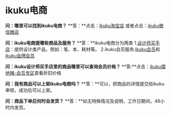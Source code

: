 # ikuku电商


**问：哪里可以找到ikuku电商？**
**答：**点击：[ikuku淘宝店](https://shop130496019.taobao.com/) 或者点击：[ikuku微信微店](http://mp.weixin.qq.com/bizmall/mallshelf?t=mall/list&biz=MjM5OTAxMDE2MA==&shelf_id=1&showwxpaytitle=1&scene=1&pass_ticket=eNVNbJGCmTjtOURVx3E3w7qJlgI6SpwfA1jiC4nxW2EIS3ikD2eJ9XjZhI%2BSzt8a)

**问：ikuku电商提哪些商品及服务？**
**答：**ikuku电商分为两类
1.[设计师买手店](https://shop130496019.taobao.com/category-1165074320.htm?spm=2013.1.w5002-12194298908.3.PrddCS&search=y&catName=%C9%E8%BC%C6%CA%A6%C2%F2%CA%D6)：提供设计类产品，例如：笔、本、耗材等。
2.ikuku会员服务:[ikuku会员](https://item.taobao.com/item.htm?spm=a1z10.5-c.w4002-12194298920.10.LLJ4QR&id=525157917386)和[ikuku金牌会员](https://item.taobao.com/item.htm?spm=a1z10.5-c.w4002-12194298920.10.Wo15kp&id=525172760239)

**问：ikuku设计师买手店里的商品哪里可以查询会员价格？**
**答:**点击：[ikuku摆地摊-会员专区](http://www.ikuku.cn/ucenter.php?action=shop)查看折扣价格

**问：我有商品可以上架ikuku电商吗？**
**答：**可以，把商品的详情提交给ikuku审核，成功后可以上架。

**问：商品下单后何时会发货？**
**答：**如无特殊情况及说明，工作日期间，48小时内发货。

